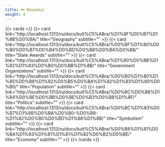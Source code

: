 ```yaml
---
title: 🕶️ Nowadays
weight: 4
---
```


{{< cards >}}
{{< card link="http://localhost:1313/ru/docs/kult%C5%ABra/%D1%8F%D0%B7%D1%8B%D0%BA/" title="Geography" subtitle="" >}}
{{< card link="http://localhost:1313/ru/docs/kult%C5%ABra/%D0%BF%D1%80%D0%B0%D0%B7%D0%B4%D0%BD%D0%B8%D0%BA%D0%B8/" title="State Awards" subtitle="" >}}
{{< card link="http://localhost:1313/ru/docs/kult%C5%ABra/%D1%80%D0%B8%D1%82%D1%83%D0%B0%D0%BB%D1%8B/" title="Government Organizations" subtitle="" >}}
{{< card link="http://localhost:1313/ru/docs/kult%C5%ABra/%D0%B0%D1%80%D1%85%D0%B8%D1%82%D0%B5%D0%BA%D1%82%D1%83%D1%80%D0%B0/" title="Population" subtitle="" >}}
{{< card link="http://localhost:1313/ru/docs/kult%C5%ABra/%D0%BC%D0%B8%D1%84%D0%BE%D0%BB%D0%BE%D0%B3%D0%B8%D1%8F/" title="Politics" subtitle="" >}}
{{< card link="http://localhost:1313/ru/docs/kult%C5%ABra/%D0%BC%D1%83%D0%B7%D1%8B%D0%BA%D0%B0-%D0%B8-%D1%82%D0%B0%D0%BD%D1%86%D1%8B/" title="Symbolism" subtitle="" >}}
{{< card link="http://localhost:1313/ru/docs/kult%C5%ABra/%D0%B8%D1%81%D0%BA%D1%83%D1%81%D1%81%D1%82%D0%B2%D0%BE/" title="Economy" subtitle="" >}}
{{< /cards >}}